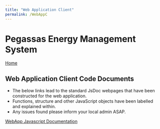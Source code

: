 ```yaml
---
title: "Web Application Client"
permalink: /WebAppC
---
```


# Pegassas Energy Management System

[Home](https://m30819-2020.github.io/cw-code-t1)

## Web Application Client Code Documents

- The below links lead to the standard JsDoc webpages that have been constructed for the web application.
- Functions, structure and other JavaScript objects have been labelled and explained within.
- Any issues found please inform your local admin ASAP.

[WebApp Javascript Documentation](/cw-code-t1/code_docs/js_doc/index.html)
